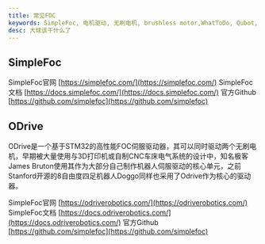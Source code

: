 ```yaml
---
title: 常见FOC
keywords: SimpleFoc, 电机驱动, 无刷电机, brushless motor,WhatToDo, Qubot, ESP32, AI, K210, BananaPi, BPI, 大球, 全志, Linux
desc: 大球该干什么了
---
```



## SimpleFoc

SimpleFoc官网 [https://simplefoc.com/](https://simplefoc.com/) 
SimpleFoc文档 [https://docs.simplefoc.com/](https://docs.simplefoc.com/) 
官方Github    [https://github.com/simplefoc](https://github.com/simplefoc) 

## ODrive

ODrive是一个基于STM32的高性能FOC伺服驱动器，其可以同时驱动两个无刷电机，早期被大量使用与3D打印机或自制CNC车床电气系统的设计中，知名极客James Bruton使用其作为大部分自己制作机器人伺服驱动的核心单元，之前Stanford开源的8自由度四足机器人Doggo同样也采用了Odrive作为核心的驱动器。

SimpleFoc官网 [https://odriverobotics.com/](https://odriverobotics.com/) 
SimpleFoc文档 [https://docs.odriverobotics.com/](https://docs.odriverobotics.com/) 
官方Github    [https://github.com/simplefoc](https://github.com/simplefoc) 